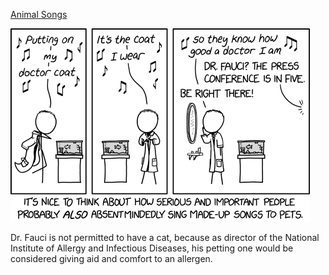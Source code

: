 [Animal Songs](https://xkcd.com/2426)

![Animal Songs](./random_comic.png)

Dr. Fauci is not permitted to have a cat, because as director of the National Institute of Allergy and Infectious Diseases, his petting one would be considered giving aid and comfort to an allergen.

